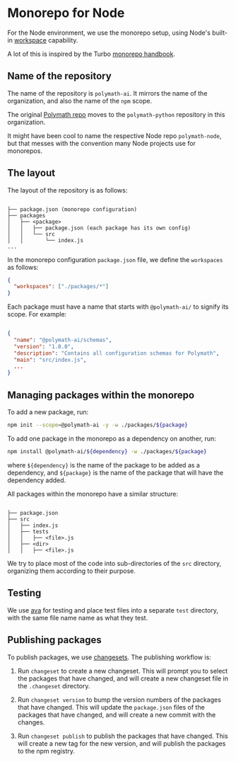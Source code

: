 # Monorepo for Node

For the Node environment, we use the monorepo setup, using Node's built-in
[workspace](https://docs.npmjs.com/cli/v9/using-npm/workspaces?v=true) capability.

A lot of this is inspired by the Turbo [monorepo handbook](https://turbo.build/repo/docs/handbook).

## Name of the repository

The name of the repository is `polymath-ai`. It mirrors the name of the organization, and also the name of the `npm` scope.

The original [Polymath repo](https://github.com/dglazkov/polymath) moves to the `polymath-python` repository in this organization.

It might have been cool to name the respective Node repo `polymath-node`, but that messes with the convention many Node projects use for monorepos.

## The layout

The layout of the repository is as follows:

```text

├── package.json (monorepo configuration)
├── packages
│   ├── <package>
│   │   ├── package.json (each package has its own config)
│   │   └── src
│   │       └── index.js
...

```

In the monorepo configuration `package.json` file, we define the `workspaces` as follows:

```json
{
  "workspaces": ["./packages/*"]
}
```

Each package must have a name that starts with `@polymath-ai/` to signify its scope. For example:

```json

{
  "name": "@polymath-ai/schemas",
  "version": "1.0.0",
  "description": "Contains all configuration schemas for Polymath",
  "main": "src/index.js",
  ...
}

```

## Managing packages within the monorepo

To add a new package, run:

```bash
npm init --scope=@polymath-ai -y -w ./packages/${package}
```

To add one package in the monorepo as a dependency on another, run:

```bash
npm install @polymath-ai/${dependency} -w ./packages/${package}
```

where `${dependency}` is the name of the package to be added as a dependency, and `${package}` is the name of the package that will have the dependency added.

All packages within the monorepo have a similar structure:

```text

├── package.json
├── src
│   ├── index.js
│   ├── tests
│   │   ├── <file>.js
│   ├── <dir>
│   │   ├── <file>.js

```

We try to place most of the code into sub-directories of the `src` directory, organizing them according to their purpose.

## Testing

We use [ava](https://github.com/avajs/ava) for testing and place test files into a separate `test` directory, with the same file name name as what they test. 

## Publishing packages

To publish packages, we use [changesets](https://github.com/changesets/changesets). The publishing workflow is:

1. Run `changeset` to create a new changeset. This will prompt you to select the packages that have changed, and will create a new changeset file in the `.changeset` directory.

2. Run `changeset version` to bump the version numbers of the packages that have changed. This will update the `package.json` files of the packages that have changed, and will create a new commit with the changes.

3. Run `changeset publish` to publish the packages that have changed. This will create a new tag for the new version, and will publish the packages to the npm registry.
